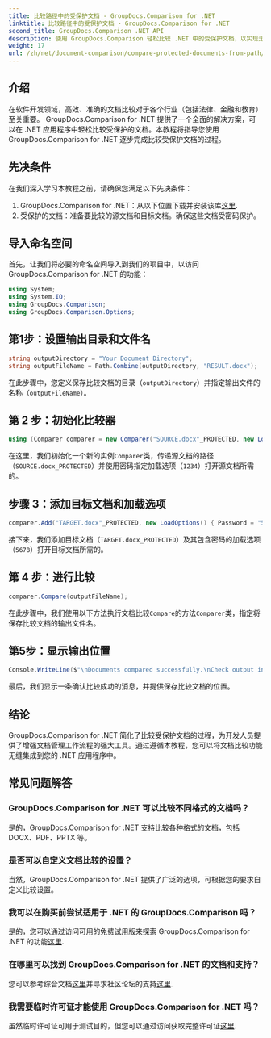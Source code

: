 ```yaml
---
title: 比较路径中的受保护文档 - GroupDocs.Comparison for .NET
linktitle: 比较路径中的受保护文档 - GroupDocs.Comparison for .NET
second_title: GroupDocs.Comparison .NET API
description: 使用 GroupDocs.Comparison 轻松比较 .NET 中的受保护文档，以实现无缝集成。增强您的文档管理工作流程。
weight: 17
url: /zh/net/document-comparison/compare-protected-documents-from-path/
---
```

## 介绍
在软件开发领域，高效、准确的文档比较对于各个行业（包括法律、金融和教育）至关重要。 GroupDocs.Comparison for .NET 提供了一个全面的解决方案，可以在 .NET 应用程序中轻松比较受保护的文档。本教程将指导您使用 GroupDocs.Comparison for .NET 逐步完成比较受保护文档的过程。
## 先决条件
在我们深入学习本教程之前，请确保您满足以下先决条件：
1.  GroupDocs.Comparison for .NET：从以下位置下载并安装该库[这里](https://releases.groupdocs.com/comparison/net/).
2. 受保护的文档：准备要比较的源文档和目标文档。确保这些文档受密码保护。

## 导入命名空间
首先，让我们将必要的命名空间导入到我们的项目中，以访问 GroupDocs.Comparison for .NET 的功能：
```csharp
using System;
using System.IO;
using GroupDocs.Comparison;
using GroupDocs.Comparison.Options;
```

## 第1步：设置输出目录和文件名
```csharp
string outputDirectory = "Your Document Directory";
string outputFileName = Path.Combine(outputDirectory, "RESULT.docx");
```
在此步骤中，您定义保存比较文档的目录（`outputDirectory`）并指定输出文件的名称（`outputFileName`）。
## 第 2 步：初始化比较器
```csharp
using (Comparer comparer = new Comparer("SOURCE.docx"_PROTECTED, new LoadOptions(){ Password = "1234" }))
```
在这里，我们初始化一个新的实例`Comparer`类，传递源文档的路径（`SOURCE.docx_PROTECTED`）并使用密码指定加载选项（`1234`）打开源文档所需的。
## 步骤 3：添加目标文档和加载选项
```csharp
comparer.Add("TARGET.docx"_PROTECTED, new LoadOptions() { Password = "5678" });
```
接下来，我们添加目标文档（`TARGET.docx_PROTECTED`）及其包含密码的加载选项（`5678`）打开目标文档所需的。
## 第 4 步：进行比较
```csharp
comparer.Compare(outputFileName);
```
在此步骤中，我们使用以下方法执行文档比较`Compare`的方法`Comparer`类，指定将保存比较文档的输出文件名。
## 第5步：显示输出位置
```csharp
Console.WriteLine($"\nDocuments compared successfully.\nCheck output in {Directory.GetCurrentDirectory()}.");
```
最后，我们显示一条确认比较成功的消息，并提供保存比较文档的位置。

## 结论
GroupDocs.Comparison for .NET 简化了比较受保护文档的过程，为开发人员提供了增强文档管理工作流程的强大工具。通过遵循本教程，您可以将文档比较功能无缝集成到您的 .NET 应用程序中。
## 常见问题解答
### GroupDocs.Comparison for .NET 可以比较不同格式的文档吗？
是的，GroupDocs.Comparison for .NET 支持比较各种格式的文档，包括 DOCX、PDF、PPTX 等。
### 是否可以自定义文档比较的设置？
当然，GroupDocs.Comparison for .NET 提供了广泛的选项，可根据您的要求自定义比较设置。
### 我可以在购买前尝试适用于 .NET 的 GroupDocs.Comparison 吗？
是的，您可以通过访问可用的免费试用版来探索 GroupDocs.Comparison for .NET 的功能[这里](https://releases.groupdocs.com/).
### 在哪里可以找到 GroupDocs.Comparison for .NET 的文档和支持？
您可以参考综合文档[这里](https://tutorials.groupdocs.com/comparison/net/)并寻求社区论坛的支持[这里](https://forum.groupdocs.com/c/comparison/12).
### 我需要临时许可证才能使用 GroupDocs.Comparison for .NET 吗？
虽然临时许可证可用于测试目的，但您可以通过访问获取完整许可证[这里](https://purchase.groupdocs.com/buy).